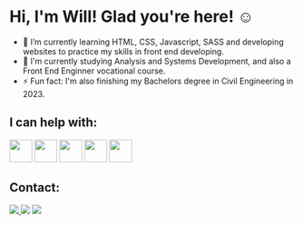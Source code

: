 # Hi, I'm Will! Glad you're here! ☺️

- 🌱 I’m currently learning HTML, CSS, Javascript, SASS and developing websites to practice my skills in front end developing.
- 📝 I'm currently studying Analysis and Systems Development, and also a Front End Enginner vocational course.
- ⚡ Fun fact: I'm also finishing my Bachelors degree in Civil Engineering in 2023.

## I can help with:
<img src="https://cdn.jsdelivr.net/gh/devicons/devicon/icons/html5/html5-original-wordmark.svg"  width="40" height="40" /> <img src="https://cdn.jsdelivr.net/gh/devicons/devicon/icons/css3/css3-original-wordmark.svg"   width="40" height="40" /> <img src="https://cdn.jsdelivr.net/gh/devicons/devicon/icons/javascript/javascript-original.svg"  width="40" height="40" /> <img src="https://cdn.jsdelivr.net/gh/devicons/devicon/icons/bootstrap/bootstrap-plain-wordmark.svg" width="40" height="40" />         <img src="https://cdn.jsdelivr.net/gh/devicons/devicon/icons/sass/sass-original.svg"  width="40" height="40" />         

## Contact:
<a href="https://instagram.com/will_comnisky" target= '_blank'> <img src="https://img.shields.io/badge/-Instagram-%23E4405F?style=for-the-badge&logo=instagram&logoColor=white" target='_blank' > </a>
<a href = "mailto:william.gispiela@gmail.com"><img src="https://img.shields.io/badge/Gmail-D14836?style=for-the-badge&logo=gmail&logoColor=white" target="_blank"></a>
<a href="https://www.linkedin.com/in/william-g-comnisky/" target="_blank"><img src="https://img.shields.io/badge/-LinkedIn-%230077B5?style=for-the-badge&logo=linkedin&logoColor=white" target="_blank"></a>   


